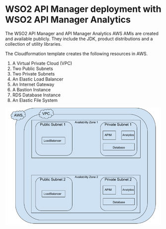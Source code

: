 # WSO2 API Manager deployment with WSO2 API Manager Analytics

The WSO2 API Manager and API Manager Analytics AWS AMIs are created and available publicly.
They include the JDK, product distributions and a collection of utility libraries.

The Cloudformation template creates the following resources in AWS.

1. A Virtual Private Cloud (VPC)
2. Two Public Subnets
3. Two Private Subnets
4. An Elastic Load Balancer
5. An Internet Gateway
6. A Bastion Instance
7. RDS Database Instance
8. An Elastic File System

![vpc](APIM-with-Analytics/images/vpc.png)

